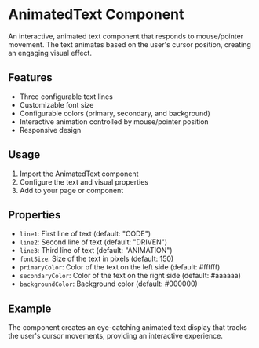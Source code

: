 # AnimatedText Component

An interactive, animated text component that responds to mouse/pointer movement. The text animates based on the user's cursor position, creating an engaging visual effect.

## Features

- Three configurable text lines
- Customizable font size
- Configurable colors (primary, secondary, and background)
- Interactive animation controlled by mouse/pointer position
- Responsive design

## Usage

1. Import the AnimatedText component
2. Configure the text and visual properties
3. Add to your page or component

## Properties

- `line1`: First line of text (default: "CODE")
- `line2`: Second line of text (default: "DRIVEN")
- `line3`: Third line of text (default: "ANIMATION")
- `fontSize`: Size of the text in pixels (default: 150)
- `primaryColor`: Color of the text on the left side (default: #ffffff)
- `secondaryColor`: Color of the text on the right side (default: #aaaaaa)
- `backgroundColor`: Background color (default: #000000)

## Example

The component creates an eye-catching animated text display that tracks the user's cursor movements, providing an interactive experience. 